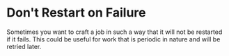 # Don't Restart on Failure

Sometimes you want to craft a job in such a way that it will
not be restarted if it fails.  This could be useful for work
that is periodic in nature and will be retried later.

